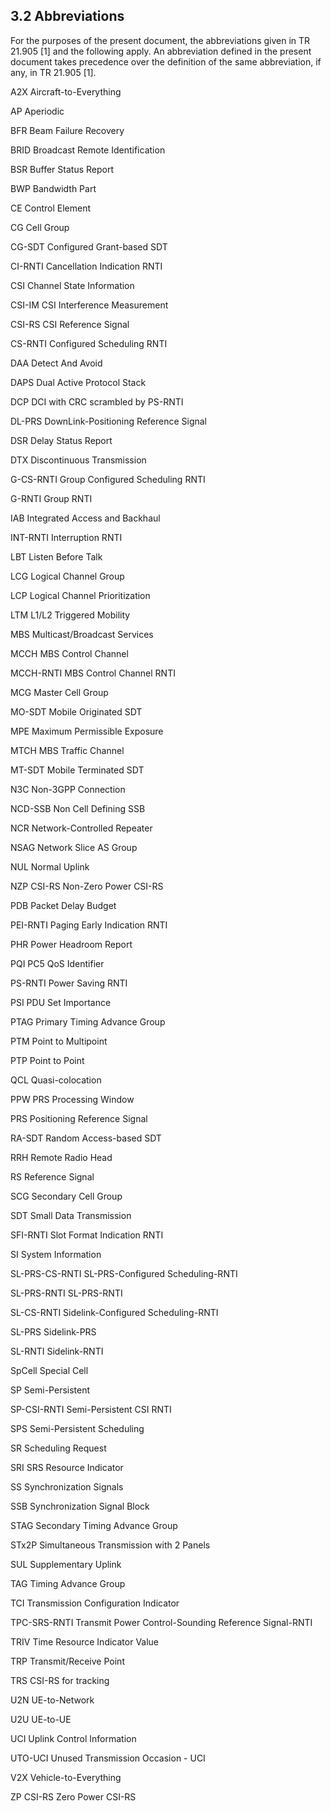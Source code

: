 ## 3.2 Abbreviations

For the purposes of the present document, the abbreviations given in TR
21.905 \[1\] and the following apply. An abbreviation defined in the
present document takes precedence over the definition of the same
abbreviation, if any, in TR 21.905 \[1\].

A2X Aircraft-to-Everything

AP Aperiodic

BFR Beam Failure Recovery

BRID Broadcast Remote Identification

BSR Buffer Status Report

BWP Bandwidth Part

CE Control Element

CG Cell Group

CG-SDT Configured Grant-based SDT

CI-RNTI Cancellation Indication RNTI

CSI Channel State Information

CSI-IM CSI Interference Measurement

CSI-RS CSI Reference Signal

CS-RNTI Configured Scheduling RNTI

DAA Detect And Avoid

DAPS Dual Active Protocol Stack

DCP DCI with CRC scrambled by PS-RNTI

DL-PRS DownLink-Positioning Reference Signal

DSR Delay Status Report

DTX Discontinuous Transmission

G-CS-RNTI Group Configured Scheduling RNTI

G-RNTI Group RNTI

IAB Integrated Access and Backhaul

INT-RNTI Interruption RNTI

LBT Listen Before Talk

LCG Logical Channel Group

LCP Logical Channel Prioritization

LTM L1/L2 Triggered Mobility

MBS Multicast/Broadcast Services

MCCH MBS Control Channel

MCCH-RNTI MBS Control Channel RNTI

MCG Master Cell Group

MO-SDT Mobile Originated SDT

MPE Maximum Permissible Exposure

MTCH MBS Traffic Channel

MT-SDT Mobile Terminated SDT

N3C Non-3GPP Connection

NCD-SSB Non Cell Defining SSB

NCR Network-Controlled Repeater

NSAG Network Slice AS Group

NUL Normal Uplink

NZP CSI-RS Non-Zero Power CSI-RS

PDB Packet Delay Budget

PEI-RNTI Paging Early Indication RNTI

PHR Power Headroom Report

PQI PC5 QoS Identifier

PS-RNTI Power Saving RNTI

PSI PDU Set Importance

PTAG Primary Timing Advance Group

PTM Point to Multipoint

PTP Point to Point

QCL Quasi-colocation

PPW PRS Processing Window

PRS Positioning Reference Signal

RA-SDT Random Access-based SDT

RRH Remote Radio Head

RS Reference Signal

SCG Secondary Cell Group

SDT Small Data Transmission

SFI-RNTI Slot Format Indication RNTI

SI System Information

SL-PRS-CS-RNTI SL-PRS-Configured Scheduling-RNTI

SL-PRS-RNTI SL-PRS-RNTI

SL-CS-RNTI Sidelink-Configured Scheduling-RNTI

SL-PRS Sidelink-PRS

SL-RNTI Sidelink-RNTI

SpCell Special Cell

SP Semi-Persistent

SP-CSI-RNTI Semi-Persistent CSI RNTI

SPS Semi-Persistent Scheduling

SR Scheduling Request

SRI SRS Resource Indicator

SS Synchronization Signals

SSB Synchronization Signal Block

STAG Secondary Timing Advance Group

STx2P Simultaneous Transmission with 2 Panels

SUL Supplementary Uplink

TAG Timing Advance Group

TCI Transmission Configuration Indicator

TPC-SRS-RNTI Transmit Power Control-Sounding Reference Signal-RNTI

TRIV Time Resource Indicator Value

TRP Transmit/Receive Point

TRS CSI-RS for tracking

U2N UE-to-Network

U2U UE-to-UE

UCI Uplink Control Information

UTO-UCI Unused Transmission Occasion - UCI

V2X Vehicle-to-Everything

ZP CSI-RS Zero Power CSI-RS
